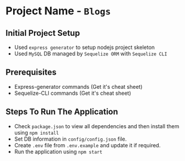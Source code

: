 # Project Name - `Blogs`

## Initial Project Setup
- Used ` express generator ` to setup nodejs project skeleton
- Used ` MySQL ` DB managed by ` Sequelize ORM ` with ` Sequelize CLI `

## Prerequisites
- Express-generator commands (Get it's cheat sheet)
- Sequelize-CLI commands (Get it's cheat sheet)

## Steps To Run The Application
- Check `package.json` to view all dependencies and then install them using `npm install`
- Set DB information in `config/config.json` file.
- Create `.env` file from `.env.example` and update it if required.
- Run the application using `npm start`
